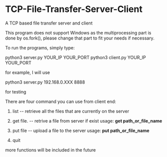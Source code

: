 # TCP-File-Transfer-Server-Client
A TCP based file transfer server and client

This program does not support Windows as the multiprocessing part is done by os.fork(), please change that part to fit your needs if necessary.

To run the programs, simply type:

python3 server.py YOUR_IP YOUR_PORT 
python3 client.py YOUR_IP YOUR_PORT

for example, I will use

python3 server.py 192.168.0.XXX 8888

for testing

There are four command you can use from client end:

1. list -- retrieve all the files that are currently on the server

2. get file. -- retrive a file from server if exist
   usage:  **get path_or_file_name**

3. put file -- upload a file to the server
   usage:  **put path_or_file_name**

4. quit

more functions will be included in the future
